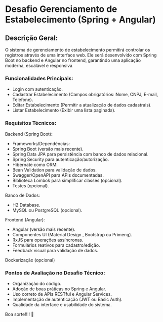 # Desafio Gerenciamento de Estabelecimento (Spring + Angular)

## Descrição Geral:

O sistema de gerenciamento de estabelecimento permitirá controlar os registros através de uma interface web. Ele será desenvolvido com Spring Boot no backend e Angular no frontend, garantindo uma aplicação moderna, escalável e responsiva.

### Funcionalidades Principais:
- Login com autenticação.
- Cadastrar Estabelecimento (Campos obrigatórios: Nome, CNPJ, E-mail, Telefone).
- Editar Estabelecimento (Permitir a atualização de dados cadastrais).
- Listar Estabelecimento (Exibir uma lista paginada).

### Requisitos Técnicos:
Backend (Spring Boot):
  - Frameworks/Dependências:
  - Spring Boot (versão mais recente).
  - Spring Data JPA para persistência com banco de dados relacional.
  - Spring Security para autenticação/autorização.
  - Hibernate como ORM.
  - Bean Validation para validação de dados.
  - Swagger/OpenAPI para APIs documentadas.
  - Biblioteca Lombok para simplificar classes (opcional).
  - Testes (opcional).
  
Banco de Dados:
 - H2 Database.
 - MySQL ou PostgreSQL (opcional).

Frontend (Angular):
  - Angular (versão mais recente).
  - Componentes UI (Material Design , Bootstrap ou Primeng).
  - RxJS para operações assíncronas.
  - Formulários reativos para cadastro/edição.
  - Feedback visual para validação de dados.

Dockerização (opcional)

### Pontos de Avaliação no Desafio Técnico:
- Organização do código.
- Adoção de boas práticas no Spring e Angular.
- Uso correto de APIs RESTful e Angular Services.
- Implementação de autenticação (JWT ou Basic Auth).
- Qualidade da interface e usabilidade do sistema.

Boa sorte!!!! :rocket:

